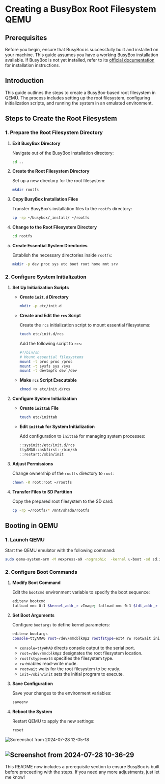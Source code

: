
# Creating a BusyBox Root Filesystem QEMU

## Prerequisites

Before you begin, ensure that BusyBox is successfully built and installed on your machine. This guide assumes you have a working BusyBox installation available. If BusyBox is not yet installed, refer to its [official documentation](https://busybox.net/downloads/) for installation instructions.

## Introduction

This guide outlines the steps to create a BusyBox-based root filesystem  in QEMU. The process includes setting up the root filesystem, configuring initialization scripts, and running the system in an emulated environment.

## Steps to Create the Root Filesystem

### 1. Prepare the Root Filesystem Directory

1. **Exit BusyBox Directory**

   Navigate out of the BusyBox installation directory:

   ```bash
   cd ..
   ```

2. **Create the Root Filesystem Directory**

   Set up a new directory for the root filesystem:

   ```bash
   mkdir rootfs
   ```

3. **Copy BusyBox Installation Files**

   Transfer BusyBox’s installation files to the `rootfs` directory:

   ```bash
   cp -rp ~/busybox/_install/ ~/rootfs
   ```

4. **Change to the Root Filesystem Directory**

   ```bash
   cd rootfs
   ```

5. **Create Essential System Directories**

   Establish the necessary directories inside `rootfs`:

   ```bash
   mkdir -p dev proc sys etc boot root home mnt srv
   ```

### 2. Configure System Initialization

1. **Set Up Initialization Scripts**

   - **Create `init.d` Directory**

     ```bash
     mkdir -p etc/init.d
     ```

   - **Create and Edit the `rcs` Script**

     Create the `rcs` initialization script to mount essential filesystems:

     ```bash
     touch etc/init.d/rcs
     ```

     Add the following script to `rcs`:

     ```bash
     #!/bin/sh
     # Mount essential filesystems
     mount -t proc proc /proc
     mount -t sysfs sys /sys
     mount -t devtmpfs dev /dev
     ```

   - **Make `rcs` Script Executable**

     ```bash
     chmod +x etc/init.d/rcs
     ```

2. **Configure System Initialization**

   - **Create `inittab` File**

     ```bash
     touch etc/inittab
     ```

   - **Edit `inittab` for System Initialization**

     Add configuration to `inittab` for managing system processes:

     ```bash
     ::sysinit:/etc/init.d/rcs
     ttyAMA0::askfirst:-/bin/sh
     ::restart:/sbin/init
     ```


3. **Adjust Permissions**

   Change ownership of the `rootfs` directory to `root`:

   ```bash
   chown -R root:root ~/rootfs
   ```

4. **Transfer Files to SD Partition**

   Copy the prepared root filesystem to the SD card:

   ```bash
   cp -rp ~/rootfs/* /mnt/shada/rootfs
   ```

## Booting in QEMU

### 1. Launch QEMU

   Start the QEMU emulator with the following command:

   ```bash
   sudo qemu-system-arm -M vexpress-a9 -nographic  -kernel u-boot -sd sd.img
   ```

### 2. Configure Boot Commands

1. **Modify Boot Command**

   Edit the `bootcmd` environment variable to specify the boot sequence:

   ```bash
   editenv bootcmd
   fatload mmc 0:1 $kernel_addr_r zImage; fatload mmc 0:1 $fdt_addr_r vexpress-v2p-ca9.dtb; bootz $kernel_addr_r - $fdt_addr_r
   ```

2. **Set Boot Arguments**

   Configure `bootargs` to define kernel parameters:

   ```bash
   editenv bootargs
   console=ttyAMA0 root=/dev/mmcblk0p2 rootfstype=ext4 rw rootwait init=/sbin/init
   ```

   - `console=ttyAMA0` directs console output to the serial port.
   - `root=/dev/mmcblk0p2` designates the root filesystem location.
   - `rootfstype=ext4` specifies the filesystem type.
   - `rw` enables read-write mode.
   - `rootwait` waits for the root filesystem to be ready.
   - `init=/sbin/init` sets the initial program to execute.

3. **Save Configuration**

   Save your changes to the environment variables:

   ```bash
   saveenv
   ```

4. **Reboot the System**

   Restart QEMU to apply the new settings:

   ```bash
   reset
   ```

   
![Screenshot from 2024-07-28 12-05-18](https://github.com/user-attachments/assets/dd1bdd78-9535-47fc-b92d-8033421a5d6f)


![Screenshot from 2024-07-28 10-36-29](https://github.com/user-attachments/assets/ac5831f3-732e-4e10-af83-b7130ce2ff1f)
---







This README now includes a prerequisite section to ensure BusyBox is built before proceeding with the steps. If you need any more adjustments, just let me know!

